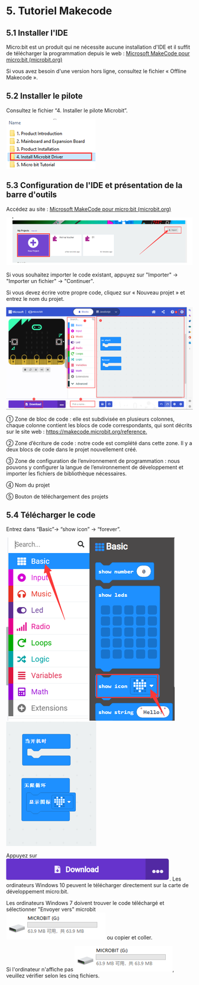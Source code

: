 # 5. Tutoriel Makecode

## 5.1 Installer l'IDE

Micro:bit est un produit qui ne nécessite aucune installation d'IDE et il suffit de télécharger la programmation depuis le web : [Microsoft MakeCode pour micro:bit (microbit.org)](https://makecode.microbit.org/)

Si vous avez besoin d'une version hors ligne, consultez le fichier « Offline Makecode ».

## 5.2 Installer le pilote

Consultez le fichier “4. Installer le pilote Microbit”.

![](media/4abbe9f78ea4446fb85c7c7f77a4d0b9.png)

## 5.3 Configuration de l'IDE et présentation de la barre d'outils

Accédez au site : [Microsoft MakeCode pour micro:bit (microbit.org)](https://makecode.microbit.org/)

![](media/c95790d808ab26e07d6d3cc1856d2f87.png)

Si vous souhaitez importer le code existant, appuyez sur "Importer" → "Importer un fichier" → "Continuer".

Si vous devez écrire votre propre code, cliquez sur « Nouveau projet » et entrez le nom du projet.

![](media/b0a030d5638344201c3bec4fba670561.png)

① Zone de bloc de code : elle est subdivisée en plusieurs colonnes, chaque colonne contient les blocs de code correspondants, qui sont décrits sur le site web : <https://makecode.microbit.org/reference.>

② Zone d’écriture de code : notre code est complété dans cette zone. Il y a deux blocs de code dans le projet nouvellement créé.

③ Zone de configuration de l’environnement de programmation : nous pouvons y configurer la langue de l’environnement de développement et importer les fichiers de bibliothèque nécessaires.

④ Nom du projet

⑤ Bouton de téléchargement des projets

## 5.4 Télécharger le code

Entrez dans “Basic”→ “show icon” → “forever”.

![](media/3f273e871c63d27b539df248dc77996c.png)
![](media/46235458ac95c51bae7a5e636d60e262.png)

Appuyez sur ![](media/ef64143ab716efab13958beb011ee738.png). Les ordinateurs Windows 10 peuvent le télécharger directement sur la carte de développement micro:bit.

Les ordinateurs Windows 7 doivent trouver le code téléchargé et sélectionner "Envoyer vers" microbit ![](media/d608986784e05c070337f5b17035f990.png) ou copier et coller.

Si l'ordinateur n'affiche pas ![](media/2bf00e2996d36dd45cf760831c85014a.png), veuillez vérifier selon les cinq fichiers.

